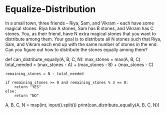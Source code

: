 # Equalize-Distribution

In a small town, three friends - Riya, Sam, and Vikram - each have some magical stones. Riya has A stones, Sam has B stones, and Vikram has C stones. You, as their friend, have N extra magical stones that you want to distribute among them. Your goal is to distribute all N stones such that Riya, Sam, and Vikram each end up with the same number of stones in the end.
Can you figure out how to distribute the stones equally among them?

def can_distribute_equally(A, B, C, N):
    max_stones = max(A, B, C)
    total_needed = (max_stones - A) + (max_stones - B) + (max_stones - C)
    
    remaining_stones = N - total_needed
    
    if remaining_stones >= 0 and remaining_stones % 3 == 0:
        return "YES"
    else:
        return "NO"

A, B, C, N = map(int, input().split())
print(can_distribute_equally(A, B, C, N))
